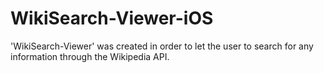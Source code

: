 # WikiSearch-Viewer-iOS

'WikiSearch-Viewer' was created in order to let the user to search for any information through the Wikipedia API. 
